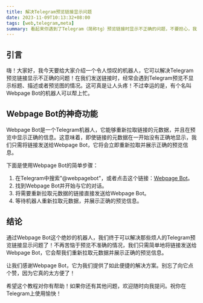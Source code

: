 ```yaml
---
title: 解决Telegram预览链接显示问题
date: 2023-11-09T10:13:32+08:00
tags: [web,telegram,meta]
summary: 看起来你遇到了Telegram（简称tg）预览链接时显示不正确的问题，不要担心，我可以帮你解决这个问题！
---
```


## 引言

嗨！大家好，我今天要给大家介绍一个令人惊叹的机器人，它可以解决Telegram预览链接显示不正确的问题！在我们发送链接时，经常会遇到Telegram预览不显示标题、描述或者预览图的情况。这可真是让人头疼！不过幸运的是，有个名叫Webpage Bot的机器人可以帮上忙。

## Webpage Bot的神奇功能

Webpage Bot是一个Telegram机器人，它能够重新拉取链接的元数据，并且在预览中显示正确的信息。这意味着，即使链接的元数据在一开始没有正确地显示，我们只需将链接发送给Webpage Bot，它将会立即重新拉取并展示正确的预览信息。

下面是使用Webpage Bot的简单步骤：

1. 在Telegram中搜索"@webpagebot"，或者点击这个链接：[Webpage Bot](https://telegram.me/webpagebot)。
2. 找到Webpage Bot并开始与它的对话。
3. 将需要重新拉取元数据的链接直接发送给Webpage Bot。
4. 等待机器人重新拉取元数据，并展示正确的预览信息。

## 结论

通过Webpage Bot这个绝妙的机器人，我们终于可以解决那些烦人的Telegram预览链接显示问题了！不再苦恼于预览不准确的情况，我们只需简单地将链接发送给Webpage Bot，它会帮我们重新拉取元数据并展示正确的预览信息。

让我们感谢Webpage Bot，它为我们提供了如此便捷的解决方案。别忘了向它点个赞，因为它真的太方便了！

希望这个教程对你有帮助！如果你还有其他问题，欢迎随时向我提问。祝你在Telegram上使用愉快！